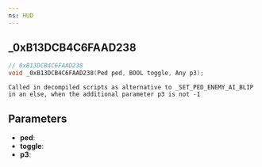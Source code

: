 ```yaml
---
ns: HUD
---
```

## _0xB13DCB4C6FAAD238

```c
// 0xB13DCB4C6FAAD238
void _0xB13DCB4C6FAAD238(Ped ped, BOOL toggle, Any p3);
```

```
Called in decompiled scripts as alternative to _SET_PED_ENEMY_AI_BLIP in an else, when the additional parameter p3 is not -1  
```

## Parameters
* **ped**: 
* **toggle**: 
* **p3**: 

